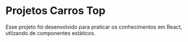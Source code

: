 # Projetos Carros Top

Esse projeto foi desenvolvido para praticar os conhecimentos em React, utlizando de componentes estáticos.
